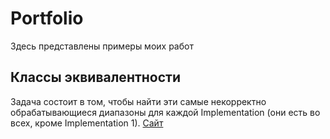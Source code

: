 # Portfolio
Здесь представлены примеры моих работ
## Классы эквивалентности
Задача состоит в том, чтобы найти эти самые некорректно обрабатывающиеся диапазоны для каждой Implementation (они есть во всех, кроме Implementation 1). [Сайт](https://qa-ep-bva-practice-assignment.vercel.app/)
